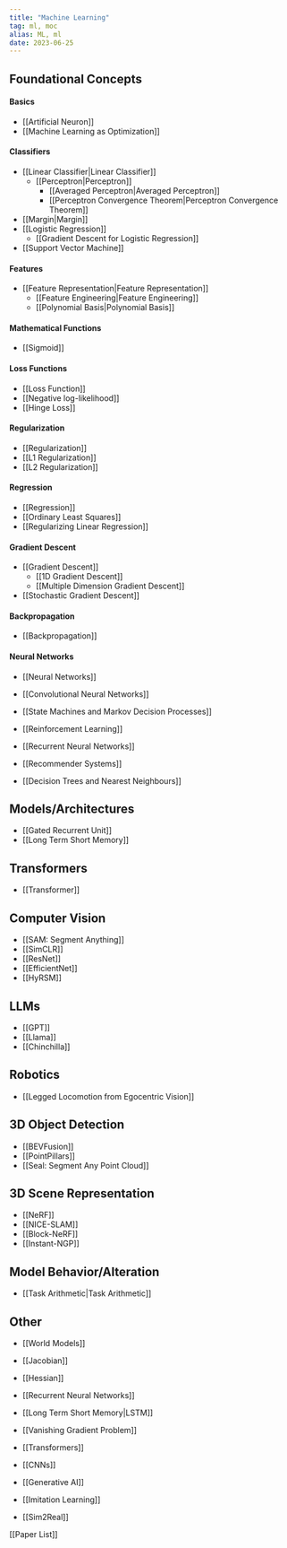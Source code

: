 ```yaml
---
title: "Machine Learning"
tag: ml, moc
alias: ML, ml
date: 2023-06-25
---
```

## Foundational Concepts

#### Basics
- [[Artificial Neuron]]
- [[Machine Learning as Optimization]]

#### Classifiers
- [[Linear Classifier|Linear Classifier]]
	- [[Perceptron|Perceptron]]
		- [[Averaged Perceptron|Averaged Perceptron]]
		- [[Perceptron Convergence Theorem|Perceptron Convergence Theorem]]
- [[Margin|Margin]]
- [[Logistic Regression]]
	- [[Gradient Descent for Logistic Regression]]
- [[Support Vector Machine]]

#### Features
- [[Feature Representation|Feature Representation]]
	- [[Feature Engineering|Feature Engineering]]
	- [[Polynomial Basis|Polynomial Basis]]

#### Mathematical Functions
- [[Sigmoid]]

#### Loss Functions
- [[Loss Function]]
- [[Negative log-likelihood]]
- [[Hinge Loss]]

#### Regularization
- [[Regularization]]
- [[L1 Regularization]]
- [[L2 Regularization]]

#### Regression
- [[Regression]]
- [[Ordinary Least Squares]]
- [[Regularizing Linear Regression]]

#### Gradient Descent
- [[Gradient Descent]]
	- [[1D Gradient Descent]]
	- [[Multiple Dimension Gradient Descent]]
- [[Stochastic Gradient Descent]]

#### Backpropagation
- [[Backpropagation]]

#### Neural Networks
- [[Neural Networks]]

- [[Convolutional Neural Networks]]

- [[State Machines and Markov Decision Processes]]

- [[Reinforcement Learning]]

- [[Recurrent Neural Networks]]

- [[Recommender Systems]]

- [[Decision Trees and Nearest Neighbours]]

## Models/Architectures
- [[Gated Recurrent Unit]]
- [[Long Term Short Memory]]
## Transformers
- [[Transformer]]
## Computer Vision
- [[SAM: Segment Anything]]
- [[SimCLR]]
- [[ResNet]]
- [[EfficientNet]]
- [[HyRSM]]

## LLMs
- [[GPT]]
- [[Llama]]
- [[Chinchilla]]

## Robotics
- [[Legged Locomotion from Egocentric Vision]]

## 3D Object Detection
- [[BEVFusion]]
- [[PointPillars]]
- [[Seal: Segment Any Point Cloud]]

## 3D Scene Representation
- [[NeRF]]
- [[NICE-SLAM]]
- [[Block-NeRF]]
- [[Instant-NGP]]

## Model Behavior/Alteration
- [[Task Arithmetic|Task Arithmetic]]

## Other
- [[World Models]]


- [[Jacobian]]
- [[Hessian]]

- [[Recurrent Neural Networks]]
- [[Long Term Short Memory|LSTM]]
- [[Vanishing Gradient Problem]]
- [[Transformers]]

- [[CNNs]]
- [[Generative AI]]
- [[Imitation Learning]]
- [[Sim2Real]]

[[Paper List]]